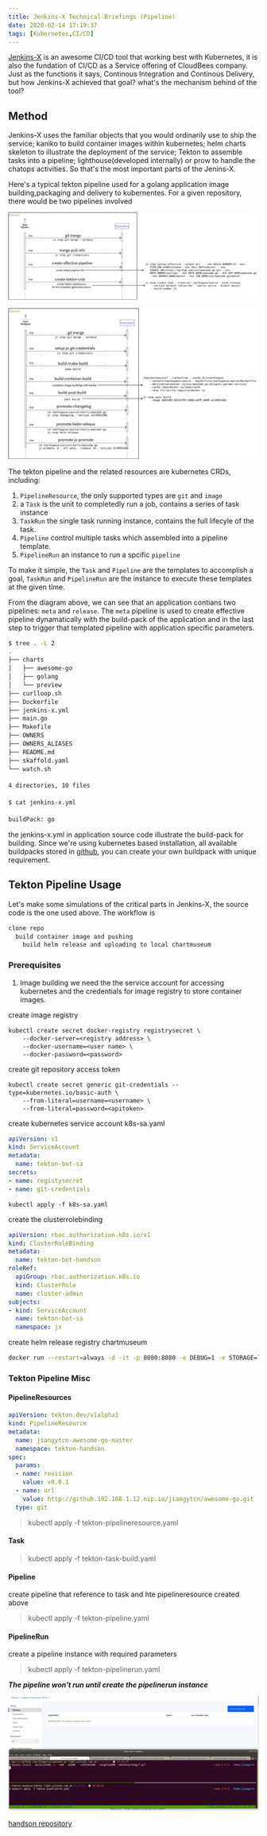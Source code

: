 ```yaml
---
title: Jenkins-X Technical Briefings (Pipeline)
date: 2020-02-14 17:19:37
tags: [Kubernetes,CI/CD]
---
```


[Jenkins-X](https://jenkins-x.io/) is an awesome CI/CD tool that working best with Kubernetes, it is also the fundation of CI/CD as a Service offering of CloudBees company.
Just as the functions it says, Continous Integration and Continous Delivery, but how Jenkins-X achieved that goal? what's the mechanism behind of the tool? 

<!--more-->

## Method
Jenkins-X uses the familiar objects that you would ordinarily use to ship the service; kaniko to build container images within kubernetes; helm charts skeleton to illustrate the deployment of the service; Tekton to assemble tasks into a pipeline; lighthouse(developed internally) or prow to handle the chatops activities. So that's the most important parts of the Jenins-X.

Here's a typical tekton pipeline used for a golang application image building,packaging and delivery to kubernentes.
For a given repository, there would be two pipelines involved

![tekton meta pipeline used in jenkins-x ](/images/jx-tekton-meta-pipeline.jpeg)

![tekton pipeline used in jenkins-x ](/images/jx-tekton-pipeline.jpeg)

The tekton pipeline and the related resources are kubernetes CRDs, including:

1. `PipelineResource`, the only supported types are `git` and `image`
2. a `Task` is the unit to completedly run a job, contains a series of task instance
3. `TaskRun` the single task running instance, contains the full lifecyle of the task.
4. `Pipeline` control multiple tasks which assembled into a pipeline template.
5. `PipelineRun` an instance to run a spcific `pipeline`

To make it simple, the `Task` and `Pipeline` are the templates to accomplish a goal, `TaskRun` and `PipelineRun` are the instance to execute these templates at the given time. 

From the diagram above, we can see that an application contians two pipelines: `meta` and `release`. The `meta` pipeline is used to create effective pipeline dynamatically with the build-pack of the application and in the last step to trigger that templated pipeline with application specific parameters.

```bash
$ tree . -L 2                                                                                                                             
.
├── charts
│   ├── awesome-go
│   ├── golang
│   └── preview
├── curlloop.sh
├── Dockerfile
├── jenkins-x.yml
├── main.go
├── Makefile
├── OWNERS
├── OWNERS_ALIASES
├── README.md
├── skaffold.yaml
└── watch.sh

4 directories, 10 files

$ cat jenkins-x.yml              

buildPack: go

```

the jenkins-x.yml in application source code illustrate the build-pack for building. Since we're using kubernetes based installation, all available buildpacks stored in [github](https://github.com/jenkins-x-buildpacks/jenkins-x-kubernetes), you can create your own buildpack with unique requirement.

## Tekton Pipeline Usage

Let's make some simulations of the critical parts in Jenkins-X, the source code is the one used above.
The workflow is
```bash
clone repo 
  build container image and pushing
    build helm release and uploading to local chartmuseum
```
### Prerequisites
1. Image building
we need the the service account for accessing kubernetes and the credentials for image registry to store container images.

create image registry 
```
kubectl create secret docker-registry registrysecret \
    --docker-server=<registry address> \
    --docker-username=<user name> \
    --docker-password=<password>
```

create git repository access token
```
kubectl create secret generic git-credentials --type=kubernetes.io/basic-auth \ 
    --from-literal=username=<username> \
    --from-literal=password=<apitoken>
```

create kubernetes service account k8s-sa.yaml

```yaml
apiVersion: v1
kind: ServiceAccount
metadata:
  name: tekton-bot-sa
secrets:
- name: registysecret
- name: git-credentials
```
```
kubectl apply -f k8s-sa.yaml

```

create the clusterrolebinding
```yaml
apiVersion: rbac.authorization.k8s.io/v1
kind: ClusterRoleBinding
metadata:
  name: tekton-bot-handson
roleRef:
  apiGroup: rbac.authorization.k8s.io
  kind: ClusterRole
  name: cluster-admin
subjects:
- kind: ServiceAccount
  name: tekton-bot-sa
  namespace: jx
```

create helm release registry chartmuseum
```bash
docker run --restart=always -d -it -p 8080:8080 -e DEBUG=1 -e STORAGE=local -e STORAGE_LOCAL_ROOTDIR=/charts -v $PWD/chartmuseum-int:/charts  chartmuseum/chartmuseum:latest

```

### Tekton Pipeline Misc

#### PipelineResources

```yaml
apiVersion: tekton.dev/v1alpha1
kind: PipelineResource
metadata:
  name: jiangytcn-awesome-go-master
  namespace: tekton-handson
spec:
  params:
  - name: revision
    value: v0.0.1
  - name: url
    value: http://github.192.168.1.12.nip.io/jiangytcn/awesome-go.git
  type: git
```
> kubectl apply -f tekton-pipelineresource.yaml 

#### Task
> kubectl apply -f tekton-task-build.yaml  
#### Pipeline
create pipeline that reference to task and hte pipelineresource created above
> kubectl apply -f tekton-pipeline.yaml
#### PipelineRun
create a pipeline instance with required parameters 
> kubectl apply -f tekton-pipelinerun.yaml

**_The pipeline won't run until create the pipelinerun instance_**

![Tekton Pipeline Simulation](/images/jx-tekton-simulation.gif)

[handson repository](https://github.com/jiangytcn/jx-briefings-handson)